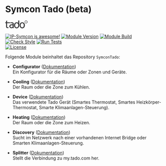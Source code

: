 # Symcon Tado (beta)  

[![Image](imgs/tado_logo.png)](https://www.tado.com/de/)  

[![IP-Symcon is awesome!](https://img.shields.io/badge/IP--Symcon-5.4-blue.svg)](https://www.symcon.de)
[![Module Version](https://img.shields.io/badge/Module_Version-1.00-blue.svg)]()
[![Module Build](https://img.shields.io/badge/Module_Build-1-blue.svg)]()  
[![Check Style](https://github.com/ubittner/SymconTado/workflows/Check%20Style/badge.svg)](https://github.com/ubittner/SymconTado/actions)
[![Run Tests](https://github.com/ubittner/SymconTado/workflows/Run%20Tests/badge.svg)](https://github.com/ubittner/SymconTado/actions)  
[![License](https://img.shields.io/badge/License-CC%20BY--NC--SA%204.0-green.svg)](https://creativecommons.org/licenses/by-nc-sa/4.0/)

Folgende Module beinhaltet das Repository `SymconTado`:

- __Configurator__ ([Dokumentation](Configurator))  
	Ein Konfigurator für die Räume oder Zonen und Geräte.

- __Cooling__ ([Dokumentation](Cooling))  
	Der Raum oder die Zone zum Kühlen.  
	
- __Device__ ([Dokumentation](Device))  
	Das verwendete Tado Gerät (Smartes Thermostat, Smartes Heizkörper-Thermostat, Smarte Klimaanlagen-Steuerung). 
	
- __Heating__ ([Dokumentation](Heating))  
	Der Raum oder die Zone zum Heizen.  
	  
- __Discovery__ ([Dokumentation](Discovery))  
	Sucht im Netzwerk nach einer vorhandenen Internet Bridge oder Smarten Klimaanlagen-Steuerung. 
		
- __Splitter__ ([Dokumentation](Splitter))  
  	Stellt die Verbindung zu my.tado.com her.